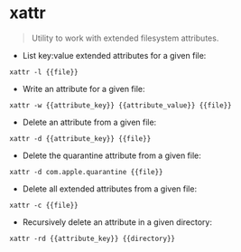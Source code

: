 # xattr

> Utility to work with extended filesystem attributes.

- List key:value extended attributes for a given file:

`xattr -l {{file}}`

- Write an attribute for a given file:

`xattr -w {{attribute_key}} {{attribute_value}} {{file}}`

- Delete an attribute from a given file:

`xattr -d {{attribute_key}} {{file}}`

- Delete the quarantine attribute from a given file:

`xattr -d com.apple.quarantine {{file}}`

- Delete all extended attributes from a given file:

`xattr -c {{file}}`

- Recursively delete an attribute in a given directory:

`xattr -rd {{attribute_key}} {{directory}}`
